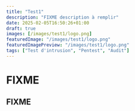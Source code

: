```yaml
---
title: "Test1"
description: "FIXME description à remplir"
date: 2025-02-05T16:50:26+01:00
draft: true
images: [/images/test1/logo.png]
featuredImage: "/images/test1/logo.png"
featuredImagePreview: "/images/test1/logo.png"
tags: ["Test d'intrusion", "Pentest", "Audit"]
---
```


# FIXME

## FIXME